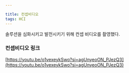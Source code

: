 ```yaml
---

title: 컨셉비디오
tags: HCI
---
```






솔루션을 심화시키고 발전시키기 위해 컨셉 비디오를 촬영했다.



### 컨셉비디오 링크

[https://youtu.be/o1vexeykSwo?si=agUnyeoON_PJezQ3](https://youtu.be/o1vexeykSwo?si=agUnyeoON_PJezQ3)
